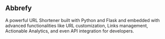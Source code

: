 ## Abbrefy

A powerful URL Shortener built with Python and Flask and embedded with advanced functionalities like URL customization, Links management, Actionable Analytics, and even API integration for developers.
